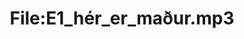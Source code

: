 ---
title: File:E1_hér_er_maður.mp3
recording of: hér er maður
reading speed: slow
speaker: E
license: CC0
---